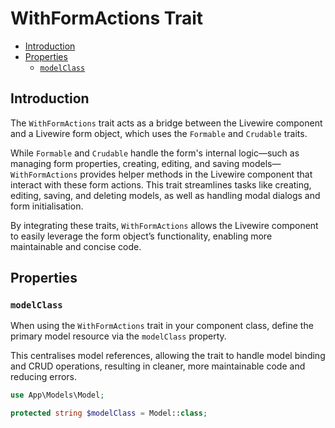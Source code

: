 # WithFormActions Trait

- [Introduction](#introduction)
- [Properties](#properties)
    - [`modelClass`](#modelclass)

## Introduction

The `WithFormActions` trait acts as a bridge between the Livewire component and a Livewire
form object, which uses the `Formable` and `Crudable` traits.

While `Formable` and `Crudable` handle the form's internal logic—such as managing form
properties, creating, editing, and saving models—`WithFormActions` provides helper methods
in the Livewire component that interact with these form actions. This trait streamlines
tasks like creating, editing, saving, and deleting models, as well as handling modal
dialogs and form initialisation.

By integrating these traits, `WithFormActions` allows the Livewire component to easily
leverage the form object’s functionality, enabling more maintainable and concise code.

## Properties

### `modelClass`

When using the `WithFormActions` trait in your component class, define the primary
model resource via the `modelClass` property.

This centralises model references, allowing the trait to handle model binding and CRUD
operations, resulting in cleaner, more maintainable code and reducing errors.

```php
use App\Models\Model;

protected string $modelClass = Model::class;
```